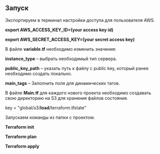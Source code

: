 ## **Запуск**

Экспортируем в терминал настройки доступа для пользователя AWS.

**export AWS_ACCESS_KEY_ID=(your access key id)**

**export AWS_SECRET_ACCESS_KEY=(your secret access key)**

В файле **variable.tf** необходимо изменить значения:

**instance_type** – выбрать необходимый тип сервера.

**public_key_path** – указать путь к файлу с public key, который ранее необходимо создать локально.

**main_tags** – Заполнить поля для динамических тагов.

В файле **Main.tf** для каждого нового проекта необходимо создавать свою директорию на S3 для хранения файлов состояния.

key = "global/s3/**load**/terraform.tfstate"

Запускаем команды из папки с проектом.

**Terraform init**

**Terraform plan**

**Terraform apply**